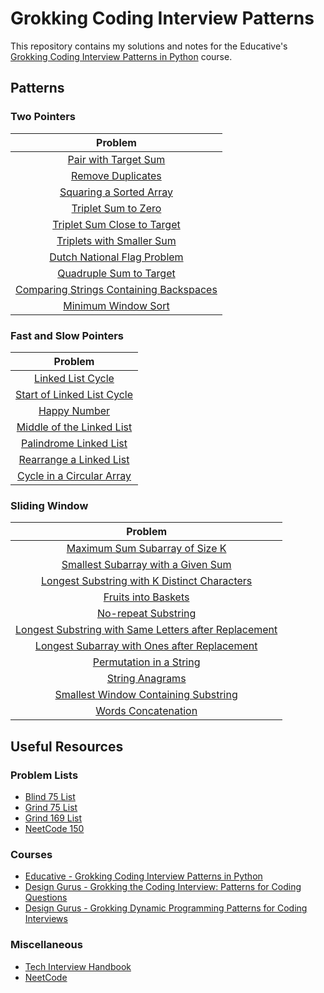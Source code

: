 # Grokking Coding Interview Patterns

This repository contains my solutions and notes for the Educative's [Grokking Coding Interview Patterns in Python](https://www.educative.io/courses/grokking-coding-interview-patterns-python) course.

## Patterns

### Two Pointers

| Problem                                                                                                    |
| :--------------------------------------------------------------------------------------------------------: |
| [Pair with Target Sum](./01-two-pointers/01-pair-with-target-sum.md)                                       |
| [Remove Duplicates](./01-two-pointers/02-remove-duplicates.md)                                             |
| [Squaring a Sorted Array](./01-two-pointers/03-squaring-a-sorted-array.md)                                 |
| [Triplet Sum to Zero](./01-two-pointers/04-triplet-sum-to-zero.md)                                         |
| [Triplet Sum Close to Target](./01-two-pointers/05-triplet-sum-close-to-target.md)                         |
| [Triplets with Smaller Sum](./01-two-pointers/06-triplets-with-smaller-sum.md)                             |
| [Dutch National Flag Problem](./01-two-pointers/07-dutch-national-flag-problem.md)                         |
| [Quadruple Sum to Target](./01-two-pointers/08-quadruple-sum-to-target.md)                                 |
| [Comparing Strings Containing Backspaces](./01-two-pointers/09-comparing-strings-containing-backspaces.md) |
| [Minimum Window Sort](./01-two-pointers/10-minimum-window-sort.md)                                         |

### Fast and Slow Pointers

| Problem                                                                                    |
| :---------------------------------------------------------------------------------------:  |
| [Linked List Cycle](./02-fast-and-slow-pointers/01-linked-list-cycle.md)                   |
| [Start of Linked List Cycle](./02-fast-and-slow-pointers/02-start-of-linked-list-cycle.md) |
| [Happy Number](./02-fast-and-slow-pointers/3-happy-number.md)                              |
| [Middle of the Linked List](./02-fast-and-slow-pointers/04-middle-of-the-linked-list.md)   |
| [Palindrome Linked List](./02-fast-and-slow-pointers/05-palindrome-linked-list.md)         |
| [Rearrange a Linked List](./02-fast-and-slow-pointers/06-rearrange-a-linked-list.md)       |
| [Cycle in a Circular Array](./02-fast-and-slow-pointers/07-cycle-in-a-circular-array.md)   |

### Sliding Window

| Problem                                                                                                                                  |
| :--------------------------------------------------------------------------------------------------------------------------------------: |
| [Maximum Sum Subarray of Size K](./03-sliding-window/01-maximum-sum-subarray-of-size-k.md)                                               |
| [Smallest Subarray with a Given Sum](./03-sliding-window/02-smallest-subarray-with-a-given-sum.md)                                       |
| [Longest Substring with K Distinct Characters](./03-sliding-window/03-longest-substring-with-k-distinct-characters.md)                   |
| [Fruits into Baskets](./03-sliding-window/04-fruits-into-baskets.md)                                                                     |
| [No-repeat Substring](./03-sliding-window/05-no-repeat-substring.md)                                                                     |
| [Longest Substring with Same Letters after Replacement](./03-sliding-window/06-longest-substring-with-same-letters-after-replacement.md) |
| [Longest Subarray with Ones after Replacement](./03-sliding-window/07-longest-subarray-with-ones-after-replacement.md)                   |
| [Permutation in a String](./03-sliding-window/08-permutation-in-a-string.md)                                                             |
| [String Anagrams](./03-sliding-window/09-string-anagrams.md)                                                                             |
| [Smallest Window Containing Substring](./03-sliding-window/10-smallest-window-containing-substring.md)                                   |
| [Words Concatenation](./03-sliding-window/11-words-concatenation.md)                                                                     |

## Useful Resources

### Problem Lists

- [Blind 75 List](leetcode.com/problem-list/ar2zuiqj/)
- [Grind 75 List](leetcode.com/problem-list/ar2s2fi2/)
- [Grind 169 List](https://leetcode.com/problem-list/ar244hmv/)
- [NeetCode 150](https://leetcode.com/problem-list/ar21vm0r/)

### Courses

- [Educative - Grokking Coding Interview Patterns in Python](https://www.educative.io/courses/grokking-coding-interview-patterns-python)
- [Design Gurus - Grokking the Coding Interview: Patterns for Coding Questions](https://www.designgurus.io/course/grokking-the-coding-interview)
- [Design Gurus - Grokking Dynamic Programming Patterns for Coding Interviews](https://www.designgurus.io/course/grokking-dynamic-programming)

### Miscellaneous

- [Tech Interview Handbook](https://www.techinterviewhandbook.org/)
- [NeetCode](https://neetcode.io/)
